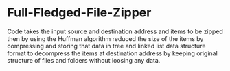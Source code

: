 # Full-Fledged-File-Zipper
Code takes the input source and destination address and items to be zipped then by using the Huffman algorithm reduced the size of the items by compressing and storing that data in tree and linked list data structure format to decompress the items at destination address by keeping original structure of files and folders without loosing any data.
